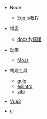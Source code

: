 * Node
  * [Egg.js教程](egg/)

* 博客
  * [docsify搭建](ydocsify/)

* 动画
  * [Mo.js](mojs/)

* 构建工具
  * [gulp](gulp/)
  * [eslintrc](eslintrc/)
  * [vite](vite/)

* [Vue3](vue3/)

* [ui](ui/)